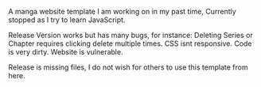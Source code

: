 A manga website template I am working on in my past time, Currently stopped as I try to learn JavaScript.

Release Version works but has many bugs, for instance:
  Deleting Series or Chapter requires clicking delete multiple times.
  CSS isnt responsive.
  Code is very dirty.
  Website is vulnerable.
  
Release is missing files, I do not wish for others to use this template from here.
